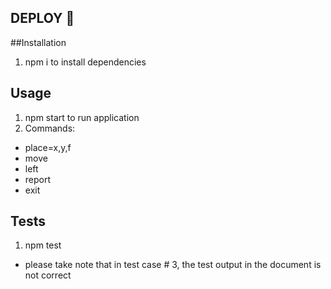 ## DEPLOY 🤖

##Installation
1. npm i to install dependencies

## Usage
1. npm start to run application
2. Commands:
  - place=x,y,f
  - move
  - left
  - report
  - exit

## Tests

1. npm test

* please take note that in test case # 3, the test output in the document is not correct